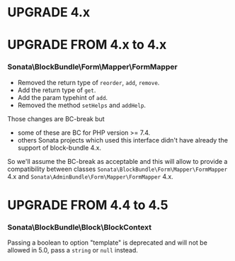 UPGRADE 4.x
===========

UPGRADE FROM 4.x to 4.x
=======================

### Sonata\BlockBundle\Form\Mapper\FormMapper

 - Removed the return type of `reorder`, `add`, `remove`.
 - Add the return type of `get`.
 - Add the param typehint of `add`.
 - Removed the method `setHelps` and `addHelp`.

Those changes are BC-break but
 - some of these are BC for PHP version >= 7.4.
 - others Sonata projects which used this interface didn't have already
the support of block-bundle 4.x.

So we'll assume the BC-break as acceptable and this will allow to provide
a compatibility between classes `Sonata\BlockBundle\Form\Mapper\FormMapper` 4.x
and `Sonata\AdminBundle\Form\Mapper\FormMapper` 4.x.

UPGRADE FROM 4.4 to 4.5
=======================

### Sonata\BlockBundle\Block\BlockContext

Passing a boolean to option "template" is deprecated and will not be allowed in 5.0, pass a `string` or `null` instead.
